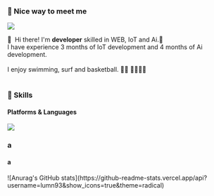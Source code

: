 ### 🤞 Nice way to meet me
<p>
  <a href="mailto:lumn93@gmail.com" target="_blank"><img src="https://img.shields.io/badge/lumn93@gmail.com-EA4335?style=flat-square&logo=Gmail&logoColor=white"/></a>
</p>

<p>
  👋&nbsp; Hi there! I'm <b>developer</b> skilled in WEB, IoT and Ai.🚀<br/>
  I have experience 3 months of IoT development and 4 months of Ai development.<br/><br/>
  I enjoy swimming, surf and basketball. 🏊‍♂️ 🏄‍♂️⛹️‍♂️<br/><br/>
</p>


### 💪 Skills
#### Platforms & Languages
<p>
  <img src="https://img.shields.io/badge/Java-007396?style=flat-square&logo=Java&logoColor=white"/>
</p>



### a
#### a
<p>
  ![Anurag's GitHub stats](https://github-readme-stats.vercel.app/api?username=lumn93&show_icons=true&theme=radical)
</p>
